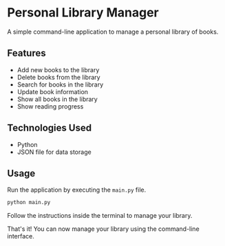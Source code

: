 # Personal Library Manager

A simple command-line application to manage a personal library of books.

## Features

- Add new books to the library
- Delete books from the library
- Search for books in the library
- Update book information
- Show all books in the library
- Show reading progress

## Technologies Used

- Python
- JSON file for data storage


## Usage

Run the application by executing the `main.py` file.

```bash
python main.py
```
Follow the instructions inside the terminal to manage your library.

That's it! You can now manage your library using the command-line interface.
